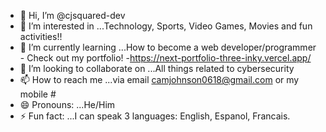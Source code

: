- 👋 Hi, I’m @cjsquared-dev
- 👀 I’m interested in ...Technology, Sports, Video Games, Movies and fun activities!!
- 🌱 I’m currently learning ...How to become a web developer/programmer - Check out my portfolio! -https://next-portfolio-three-inky.vercel.app/
- 💞️ I’m looking to collaborate on ...All things related to cybersecurity
- 📫 How to reach me ...via email camjohnson0618@gmail.com or my mobile #
- 😄 Pronouns: ...He/Him
- ⚡ Fun fact: ...I can speak 3 languages: English, Espanol, Francais.

<!---
cjsquared-dev/cjsquared-dev is a ✨ special ✨ repository because its `README.md` (this file) appears on your GitHub profile.
You can click the Preview link to take a look at your changes.
--->
